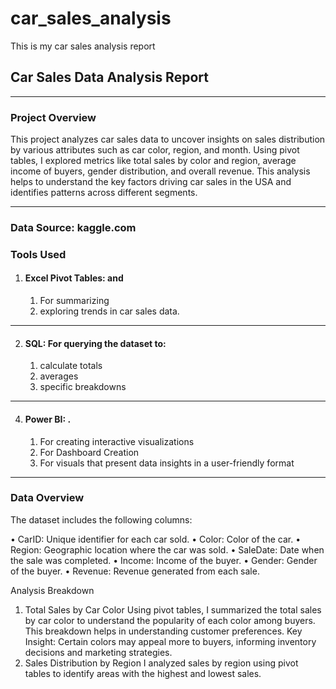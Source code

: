 # car_sales_analysis
This is my car sales analysis report

## Car Sales Data Analysis Report
---
### Project Overview

This project analyzes car sales data to uncover insights on sales distribution by various attributes such as car color, region, and month. Using pivot tables, I explored metrics like total sales by color and region, average income of buyers, gender distribution, and overall revenue. This analysis helps to understand the key factors driving car sales in the USA and identifies patterns across different segments.

---

### Data Source: kaggle.com 

### Tools Used
1.	#### Excel Pivot Tables:  and 
     1. For summarizing
     2. exploring trends in car sales data.
---      
2.	#### SQL: For querying the dataset to:
      1. calculate totals
      2. averages
      3. specific breakdowns
  ---       
4.	#### Power BI: .
       1. For creating interactive visualizations
       2. For Dashboard Creation
       3. For visuals that present data insights in a user-friendly format
  ----
  
### Data Overview
The dataset includes the following columns:

•	CarID: Unique identifier for each car sold.
•	Color: Color of the car.
•	Region: Geographic location where the car was sold.
•	SaleDate: Date when the sale was completed.
•	Income: Income of the buyer.
•	Gender: Gender of the buyer.
•	Revenue: Revenue generated from each sale.

Analysis Breakdown
1. Total Sales by Car Color
Using pivot tables, I summarized the total sales by car color to understand the popularity of each color among buyers. This breakdown helps in understanding customer preferences.
Key Insight:
Certain colors may appeal more to buyers, informing inventory decisions and marketing strategies.
2. Sales Distribution by Region
I analyzed sales by region using pivot tables to identify areas with the highest and lowest sales.

